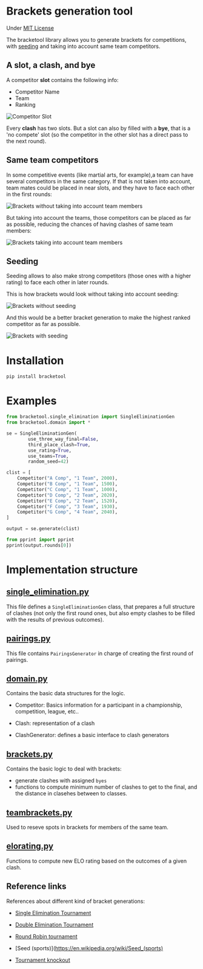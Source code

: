 # Brackets generation tool

Under [MIT License](LICENSE)

The bracketool library allows you to generate brackets
for competitions, with [seeding](https://en.wikipedia.org/wiki/Seed_%28sports%29)
and taking into account same team competitors.

## A **slot**, a **clash**, and **bye**

A competitor **slot** contains the following info:

- Competitor Name
- Team
- Ranking

![Competitor Slot](./docs/images/slot.png)

Every **clash** has two slots. But a slot can also by filled
with a **bye**, that is a 'no compete' slot (so the competitor
in the other slot has a direct pass to the next round).


## Same team competitors

In some competitive events (like martial arts, for example),a team can
have several competitors in the same category. If that
is not taken into account, team mates could be placed in near
slots, and they have to face each other in the first rounds:

![Brackets without taking into account team members](./docs/images/no_teams_distance.png)

But taking into account the teams, those competitors can be placed as far
as possible, reducing the chances of having clashes of same team members:

![Brackets taking into account team members](./docs/images/teams_distance.png)


## Seeding

Seeding allows to also make strong competitors (those ones with a higher
rating) to face each other in later rounds.

This is how brackets would look without taking into account seeding:

![Brackets without seeding](./docs/images/no_seeding_distance.png)

And this would be a better bracket generation to make the highest ranked
competitor as far as possible.

![Brackets with seeding](./docs/images/seeding_distance.png)


# Installation

```
pip install bracketool
```

# Examples


```python
from bracketool.single_elimination import SingleEliminationGen
from bracketool.domain import *

se = SingleEliminationGen(
        use_three_way_final=False,
        third_place_clash=True,
        use_rating=True,
        use_teams=True,
        random_seed=42)

clist = [
    Competitor("A Comp", "1 Team", 2000),
    Competitor("B Comp", "1 Team", 1500),
    Competitor("C Comp", "1 Team", 1000),
    Competitor("D Comp", "2 Team", 2020),
    Competitor("E Comp", "2 Team", 1520),
    Competitor("F Comp", "3 Team", 1930),
    Competitor("G Comp", "4 Team", 2040),
]

output = se.generate(clist)

from pprint import pprint
pprint(output.rounds[0])
```

# Implementation structure

## [single_elimination.py](./bracketool/single_elimination.py)

This file defines a `SingleEliminationGen` class, that prepares
a full structure of clashes (not only the first round ones, but
also empty clashes to be filled with the results of previous
outcomes).

## [pairings.py](./bracketool/pairings.py)

This file contains `PairingsGenerator` in charge of creating the first round of
pairings.

## [domain.py](./bracketool/domain.py)

Contains the basic data structures for the logic.

- Competitor: Basics information for a participant in
    a championship, competition, league, etc..

- Clash: representation of a clash

- ClashGenerator: defines a basic interface to
    clash generators


## [brackets.py](./bracketool/brackets.py)

Contains the basic logic to deal with brackets:

- generate clashes with assigned `byes`
- functions to compute minimum number of clashes to
    get to the final, and the distance in clasehes
    between to classes.


## [teambrackets.py](./bracketool/teambrackets.py)

Used to reseve spots in brackets for members of the same
team.


## [elorating.py](./bracketool/elorating.py)

Functions to compute new ELO rating based on the outcomes
of a given clash.

## Reference links


References about different kind of bracket generations:

- [Single Elimination Tournament](https://en.wikipedia.org/wiki/Single-elimination_tournament)
- [Double Elimination Tournament](https://en.wikipedia.org/wiki/Double-elimination_tournament)
- [Round Robin tournament](https://en.wikipedia.org/wiki/Round-robin_tournament)
- [Seed (sports)](https://en.wikipedia.org/wiki/Seed_(sports)

- [Tournament knockout](https://en.wikipedia.org/wiki/Tournament#Knockout)
